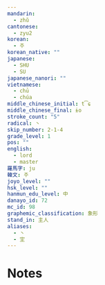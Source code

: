 ```yaml
---
mandarin:
  - zhǔ
cantonese:
  - zyu2
korean:
  - 주
korean_native: ""
japanese:
  - SHU
  - SU
japanese_nanori: ""
vietnamese:
  - chủ
  - chúa
middle_chinese_initial: t͡ɕ
middle_chinese_final: ɨo
stroke_count: "5"
radical: 丶
skip_number: 2-1-4
grade_level: 1
pos: ""
english:
  - lord
  - master
羅馬字: ju
韓文: 주
joyo_level: ""
hsk_level: ""
hanmun_edu_level: 中
danayo_id: 72
mc_id: 98
graphemic_classification: 象形
stand_in: 主人
aliases:
  - 丶
  - 宔
---
```


# Notes
